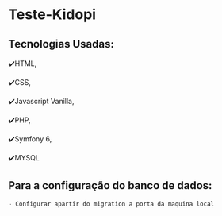 # Teste-Kidopi

## Tecnologias Usadas:


:heavy_check_mark:HTML,

:heavy_check_mark:CSS,

:heavy_check_mark:Javascript Vanilla,

:heavy_check_mark:PHP,

:heavy_check_mark:Symfony 6,

:heavy_check_mark:MYSQL

## Para a configuração do banco de dados:

```
- Configurar apartir do migration a porta da maquina local

```



